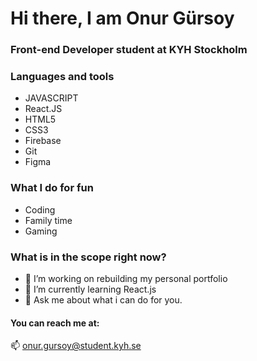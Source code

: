 # Hi there, I am Onur Gürsoy
### Front-end Developer student at KYH Stockholm


### Languages and tools

- JAVASCRIPT
- React.JS
- HTML5
- CSS3
- Firebase
- Git
- Figma

### What I do for fun
 - Coding
 - Family time
 - Gaming
 
### What is in the scope right now?
- 🔭 I’m working on rebuilding my personal portfolio
- 🌱 I’m currently learning React.js
- 💬 Ask me about what i can do for you.


#### You can reach me at:

📫 onur.gursoy@student.kyh.se

